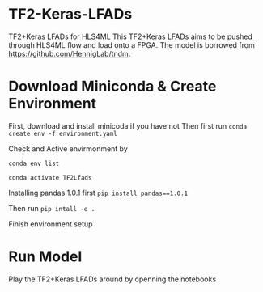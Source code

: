 # TF2-Keras-LFADs
TF2+Keras LFADs for HLS4ML
This TF2+Keras LFADs aims to be pushed through HLS4ML flow and load onto a FPGA. The model is borrowed from https://github.com/HennigLab/tndm. 

# Download Miniconda & Create Environment 
First, download and install minicoda if you have not
Then first run
`conda create env -f environment.yaml`

Check and Active envirmonment by

`conda env list`

`conda activate TF2Lfads`

Installing pandas 1.0.1 first
`pip install pandas==1.0.1`

Then run
`pip intall -e .`

Finish environment setup

# Run Model
Play the TF2+Keras LFADs around by openning the notebooks

